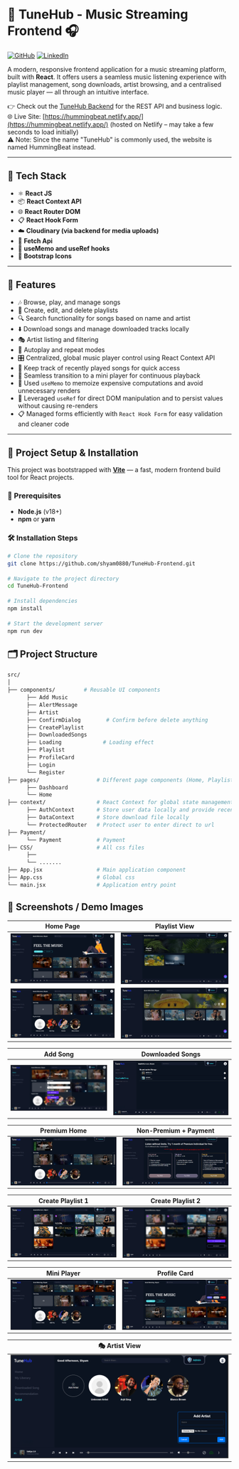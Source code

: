 # 🎵 TuneHub - Music Streaming Frontend 🎧

[![GitHub](https://img.shields.io/badge/GitHub-TuneHub--Frontend-181717?style=for-the-badge&logo=github)](https://github.com/shyam0880/TuneHub-Frontend)
[![LinkedIn](https://img.shields.io/badge/Connect-Shyam%20Lal%20Kafle-0A66C2?style=for-the-badge&logo=linkedin)](https://www.linkedin.com/in/shyam0880/)

A modern, responsive frontend application for a music streaming platform, built with **React**. It offers users a seamless music listening experience with playlist management, song downloads, artist browsing, and a centralised music player — all through an intuitive interface.

👉 Check out the [TuneHub Backend](https://github.com/shyam0880/Tunehub) for the REST API and business logic.<br>
🌐 Live Site: [https://hummingbeat.netlify.app/](https://hummingbeat.netlify.app/)  (hosted on Netlify – may take a few seconds to load initially)<br>
⚠️ Note: Since the name "TuneHub" is commonly used, the website is named HummingBeat instead.



---

## 🚀 Tech Stack

- ⚛️ **React JS**
- 📦 **React Context API**
- 🌐 **React Router DOM**
- 📋 **React Hook Form**
- ☁️ **Cloudinary (via backend for media uploads)**
- 🔗 **Fetch Api**
- 🧠 **useMemo and useRef hooks**
- 📱 **Bootstrap Icons**

---

## 🎨 Features

- 🎶 Browse, play, and manage songs
- 📁 Create, edit, and delete playlists
- 🔍 Search functionality for songs based on name and artist
- ⬇️ Download songs and manage downloaded tracks locally
- 🎭 Artist listing and filtering
- 🔄 Autoplay and repeat modes
- 🎛️ Centralized, global music player control using React Context API
- 📝 Keep track of recently played songs for quick access
- 🧭 Seamless transition to a mini player for continuous playback
- 🧠 Used `useMemo` to memoize expensive computations and avoid unnecessary renders  
- 📌 Leveraged `useRef` for direct DOM manipulation and to persist values without causing re-renders  
- 📋 Managed forms efficiently with `React Hook Form` for easy validation and cleaner code 

---

## 📂 Project Setup & Installation

This project was bootstrapped with **[Vite](https://vitejs.dev/)** — a fast, modern frontend build tool for React projects.

### 🔧 Prerequisites

- **Node.js** (v18+)
- **npm** or **yarn**

### 🛠️ Installation Steps

```bash
# Clone the repository
git clone https://github.com/shyam0880/TuneHub-Frontend.git

# Navigate to the project directory
cd TuneHub-Frontend

# Install dependencies
npm install

# Start the development server
npm run dev
```
## 🗂️ Project Structure

```bash
src/
│
├── components/         # Reusable UI components
      ├── Add Music
      ├── AlertMessage
      ├── Artist
      ├── ConfirmDialog        # Confirm before delete anything
      ├── CreatePlaylist
      ├── DownloadedSongs
      ├── Loading             # Loading effect
      ├── Playlist
      ├── ProfileCard
      ├── Login
      └── Register
├── pages/                  # Different page components (Home, Playlist, Search, etc.)
      ├── Dashboard
      └── Home
├── context/                # React Context for global state management
      ├── AuthContext       # Store user data locally and provide recent song feature
      ├── DataContext       # Store download file locally
      └── ProtectedRouter   # Protect user to enter direct to url
├── Payment/
      └── Payment           # Payment
├── CSS/                    # All css files
      ├── 
      └── .......
├── App.jsx                 # Main application component
├── App.css                 # Global css
└── main.jsx                # Application entry point
```
## 📸 Screenshots / Demo Images

| Home Page | Playlist View |
|-----------|----------------|
| ![Home1](https://github.com/shyam0880/TuneHub-Frontend/blob/main/Demo%20Image/Admin%20home%201.png?raw=true) | ![Playlist](https://github.com/shyam0880/TuneHub-Frontend/blob/main/Demo%20Image/Playlist.png?raw=true) |
| ![Home2](https://github.com/shyam0880/TuneHub-Frontend/blob/main/Demo%20Image/Admin%20home%202.png?raw=true) | ![PlaylistSongs](https://github.com/shyam0880/TuneHub-Frontend/blob/main/Demo%20Image/Songs%20in%20playlist.png?raw=true) |

| Add Song | Downloaded Songs |
|----------|------------------|
| ![AddSong](https://github.com/shyam0880/TuneHub-Frontend/blob/main/Demo%20Image/Add%20Song.png?raw=true) | ![Downloaded](https://github.com/shyam0880/TuneHub-Frontend/blob/main/Demo%20Image/Download%20song.png?raw=true) |

| Premium Home | Non-Premium + Payment |
|--------------|------------------------|
| ![Premium](https://github.com/shyam0880/TuneHub-Frontend/blob/main/Demo%20Image/Premium%20home.png?raw=true) | ![NonPremium](https://github.com/shyam0880/TuneHub-Frontend/blob/main/Demo%20Image/non%20premium.png?raw=true) |

| Create Playlist 1 | Create Playlist 2 |
|-------------------|-------------------|
| ![Create1](https://github.com/shyam0880/TuneHub-Frontend/blob/main/Demo%20Image/create%20Playlist%201.png?raw=true) | ![Create2](https://github.com/shyam0880/TuneHub-Frontend/blob/main/Demo%20Image/create%20Playlist%202.png?raw=true) |

| Mini Player | Profile Card |
|-------------|--------------|
| ![MiniPlayer](https://github.com/shyam0880/TuneHub-Frontend/blob/main/Demo%20Image/miniPlayer.png?raw=true) | ![Profile](https://github.com/shyam0880/TuneHub-Frontend/blob/main/Demo%20Image/profile.png?raw=true) |

| 🎭 Artist View |
|----------------|
| ![Artist](https://github.com/shyam0880/TuneHub-Frontend/blob/main/Demo%20Image/Artist.png?raw=true) |








